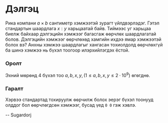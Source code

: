 Дэлгэц
======
Рика компани $a × b$ сантиметр хэмжээтэй зурагт үйлдвэрлэдэг. Гэтэл стандартын
шаардлага $x:y$ харьцаатай байв. Тиймээс уг харьцаа биелж байхаар дэлгэцийн
хэмжээг багасгаж ѳѳрчлѳх шаардлагатай болов. Дэлгэцийн хэмжээг ѳѳрчлѳхѳд хамгийн
ихдээ ямар хэмжээтэй болох вэ? Анхны хэмжээ шаардлагыг хангасан тохиолдолд
ѳѳрчлѳхгүй ба шинэ хэмжээ нь бүхэл тоогоор илэрхийлэгдэх ёстой.


### Оролт
Эхний мѳрѳнд 4 бүхэл тоо $a, b, x, y, (1 ≤ a, b, x, y ≤ 2·10^9)$ ѳгѳгднѳ.


### Гаралт
Хэрвээ стандартад тохируулж ѳѳрчилж болох эерэг бүхэл тоонууд олддог бол
ѳѳрчлѳгдсѳн хэмжээг, бусад үед `0 0` гэж хэвлэ.

-- Sugardorj

